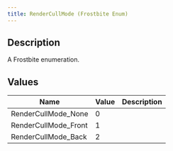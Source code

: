 ```yaml
---
title: RenderCullMode (Frostbite Enum)
---
```

## Description

A Frostbite enumeration.

## Values

| Name                  | Value | Description |
| --------------------- | ----- | ----------- |
| RenderCullMode\_None  | 0     |             |
| RenderCullMode\_Front | 1     |             |
| RenderCullMode\_Back  | 2     |             |
